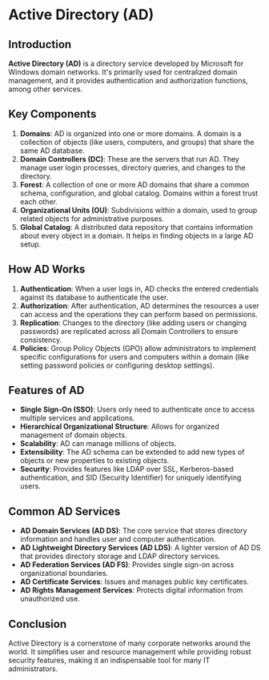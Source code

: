 # Active Directory (AD)

## Introduction

**Active Directory (AD)** is a directory service developed by Microsoft for Windows domain networks. It's primarily used for centralized domain management, and it provides authentication and authorization functions, among other services.

## Key Components

1. **Domains**: AD is organized into one or more domains. A domain is a collection of objects (like users, computers, and groups) that share the same AD database.
2. **Domain Controllers (DC)**: These are the servers that run AD. They manage user login processes, directory queries, and changes to the directory.
3. **Forest**: A collection of one or more AD domains that share a common schema, configuration, and global catalog. Domains within a forest trust each other.
4. **Organizational Units (OU)**: Subdivisions within a domain, used to group related objects for administrative purposes.
5. **Global Catalog**: A distributed data repository that contains information about every object in a domain. It helps in finding objects in a large AD setup.

## How AD Works

1. **Authentication**: When a user logs in, AD checks the entered credentials against its database to authenticate the user.
2. **Authorization**: After authentication, AD determines the resources a user can access and the operations they can perform based on permissions.
3. **Replication**: Changes to the directory (like adding users or changing passwords) are replicated across all Domain Controllers to ensure consistency.
4. **Policies**: Group Policy Objects (GPO) allow administrators to implement specific configurations for users and computers within a domain (like setting password policies or configuring desktop settings).

## Features of AD

- **Single Sign-On (SSO)**: Users only need to authenticate once to access multiple services and applications.
- **Hierarchical Organizational Structure**: Allows for organized management of domain objects.
- **Scalability**: AD can manage millions of objects.
- **Extensibility**: The AD schema can be extended to add new types of objects or new properties to existing objects.
- **Security**: Provides features like LDAP over SSL, Kerberos-based authentication, and SID (Security Identifier) for uniquely identifying users.

## Common AD Services

- **AD Domain Services (AD DS)**: The core service that stores directory information and handles user and computer authentication.
- **AD Lightweight Directory Services (AD LDS)**: A lighter version of AD DS that provides directory storage and LDAP directory services.
- **AD Federation Services (AD FS)**: Provides single sign-on across organizational boundaries.
- **AD Certificate Services**: Issues and manages public key certificates.
- **AD Rights Management Services**: Protects digital information from unauthorized use.

## Conclusion

Active Directory is a cornerstone of many corporate networks around the world. It simplifies user and resource management while providing robust security features, making it an indispensable tool for many IT administrators.

